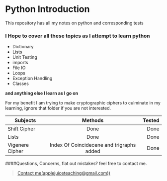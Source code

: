 Python Introduction
===================

This repository has all my notes on python and corresponding tests


### I Hope to cover all these topics as I attempt to learn python
* Dictionary
* Lists
* Unit Testing
* imports
* File IO
* Loops
* Exception Handling
* Classes

**and anything else I learn as I go on**



For my benefit I am trying to make cryptographic ciphers to culminate in
my learning, ignore that folder if you are not interested.

| Subjects      | Methods       | Tested  |
| ------------- |:-------------:| -----:|
| Shift Cipher| Done | Done |
| Lists| Done|Done|
| Vigenere Cipher|Index Of Coincidecene and trigraphs added|Done|



####Questions, Concerns, flat out mistakes?  feel free to contact me.

> [Contact me(applejuiceteaching@gmail.com))](mailto:applejuiceteaching@gmail.com)
